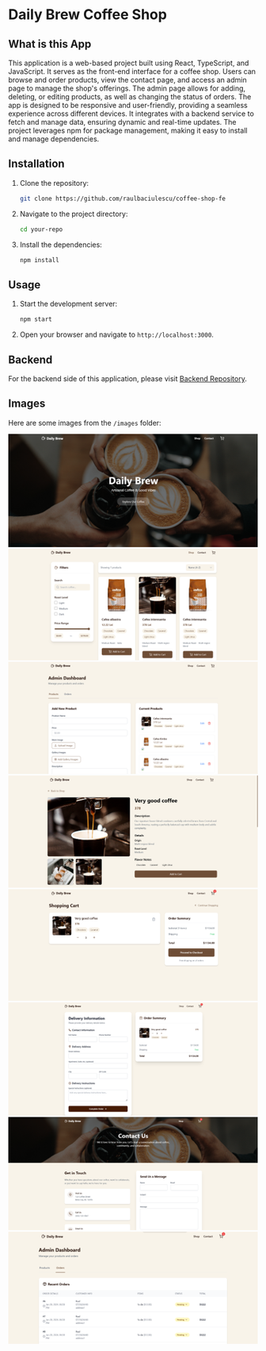 # Daily Brew Coffee Shop

## What is this App
This application is a web-based project built using React, TypeScript, and JavaScript.
It serves as the front-end interface for a coffee shop. Users can browse and order products, view the contact page, 
and access an admin page to manage the shop's offerings. The admin page allows for adding, deleting, 
or editing products, as well as changing the status of orders. The app is designed to be responsive and user-friendly, 
providing a seamless experience across different devices. It integrates with a backend service to fetch and manage data, 
ensuring dynamic and real-time updates.
The project leverages npm for package management, making it easy to install and manage dependencies.

## Installation

1. Clone the repository:
    ```bash
    git clone https://github.com/raulbaciulescu/coffee-shop-fe
    ```
2. Navigate to the project directory:
    ```bash
    cd your-repo
    ```
3. Install the dependencies:
    ```bash
    npm install
    ```

## Usage

1. Start the development server:
    ```bash
    npm start
    ```
2. Open your browser and navigate to `http://localhost:3000`.

## Backend

For the backend side of this application, please visit [Backend Repository](https://github.com/raulbaciulescu/coffee-shop-be).

## Images

Here are some images from the `/images` folder:

![Image 2](./images/1.png)
![Image 3](./images/2.png)
![Image 3](./images/3.png)
![Image 3](./images/4.png)
![Image 3](./images/5.png)
![Image 3](./images/6.png)
![Image 3](./images/7.png)
![Image 3](./images/8.png)

